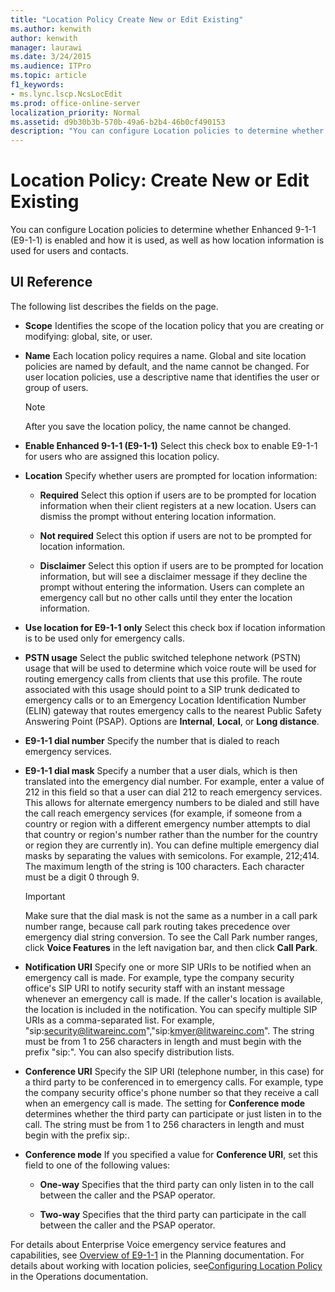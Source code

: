 ```yaml
---
title: "Location Policy Create New or Edit Existing"
ms.author: kenwith
author: kenwith
manager: laurawi
ms.date: 3/24/2015
ms.audience: ITPro
ms.topic: article
f1_keywords:
- ms.lync.lscp.NcsLocEdit
ms.prod: office-online-server
localization_priority: Normal
ms.assetid: d9b30b3b-570b-49a6-b2b4-46b0cf490153
description: "You can configure Location policies to determine whether Enhanced 9-1-1 (E9-1-1) is enabled and how it is used, as well as how location information is used for users and contacts."
---
```


# Location Policy: Create New or Edit Existing
 
You can configure Location policies to determine whether Enhanced 9-1-1 (E9-1-1) is enabled and how it is used, as well as how location information is used for users and contacts.
  
## UI Reference

The following list describes the fields on the page.
  
- **Scope** Identifies the scope of the location policy that you are creating or modifying: global, site, or user.
    
- **Name** Each location policy requires a name. Global and site location policies are named by default, and the name cannot be changed. For user location policies, use a descriptive name that identifies the user or group of users.
    
    > [!NOTE]
    > After you save the location policy, the name cannot be changed. 
  
- **Enable Enhanced 9-1-1 (E9-1-1)** Select this check box to enable E9-1-1 for users who are assigned this location policy.
    
- **Location** Specify whether users are prompted for location information:
    
  - **Required** Select this option if users are to be prompted for location information when their client registers at a new location. Users can dismiss the prompt without entering location information.
    
  - **Not required** Select this option if users are not to be prompted for location information.
    
  - **Disclaimer** Select this option if users are to be prompted for location information, but will see a disclaimer message if they decline the prompt without entering the information. Users can complete an emergency call but no other calls until they enter the location information.
    
- **Use location for E9-1-1 only** Select this check box if location information is to be used only for emergency calls.
    
- **PSTN usage** Select the public switched telephone network (PSTN) usage that will be used to determine which voice route will be used for routing emergency calls from clients that use this profile. The route associated with this usage should point to a SIP trunk dedicated to emergency calls or to an Emergency Location Identification Number (ELIN) gateway that routes emergency calls to the nearest Public Safety Answering Point (PSAP). Options are **Internal**, **Local**, or **Long distance**.
    
- **E9-1-1 dial number** Specify the number that is dialed to reach emergency services.
    
- **E9-1-1 dial mask** Specify a number that a user dials, which is then translated into the emergency dial number. For example, enter a value of 212 in this field so that a user can dial 212 to reach emergency services. This allows for alternate emergency numbers to be dialed and still have the call reach emergency services (for example, if someone from a country or region with a different emergency number attempts to dial that country or region's number rather than the number for the country or region they are currently in). You can define multiple emergency dial masks by separating the values with semicolons. For example, 212;414. The maximum length of the string is 100 characters. Each character must be a digit 0 through 9.
    
    > [!IMPORTANT]
    > Make sure that the dial mask is not the same as a number in a call park number range, because call park routing takes precedence over emergency dial string conversion. To see the Call Park number ranges, click **Voice Features** in the left navigation bar, and then click **Call Park**. 
  
- **Notification URI** Specify one or more SIP URIs to be notified when an emergency call is made. For example, type the company security office's SIP URI to notify security staff with an instant message whenever an emergency call is made. If the caller's location is available, the location is included in the notification. You can specify multiple SIP URIs as a comma-separated list. For example, "sip:security@litwareinc.com","sip:kmyer@litwareinc.com". The string must be from 1 to 256 characters in length and must begin with the prefix "sip:". You can also specify distribution lists.
    
- **Conference URI** Specify the SIP URI (telephone number, in this case) for a third party to be conferenced in to emergency calls. For example, type the company security office's phone number so that they receive a call when an emergency call is made. The setting for **Conference mode** determines whether the third party can participate or just listen in to the call. The string must be from 1 to 256 characters in length and must begin with the prefix sip:.
    
- **Conference mode** If you specified a value for **Conference URI**, set this field to one of the following values:
    
  - **One-way** Specifies that the third party can only listen in to the call between the caller and the PSAP operator.
    
  - **Two-way** Specifies that the third party can participate in the call between the caller and the PSAP operator.
    
For details about Enterprise Voice emergency service features and capabilities, see [Overview of E9-1-1](http://technet.microsoft.com/library/c01e6774-bc9f-4c5b-a60b-478b7317b2b7.aspx) in the Planning documentation. For details about working with location policies, see[Configuring Location Policy](http://technet.microsoft.com/library/14e41bcb-ea0a-49c2-99b3-1f61fc34416d.aspx) in the Operations documentation.
  

